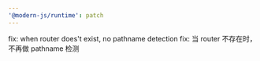 ```yaml
---
'@modern-js/runtime': patch
---
```


fix: when router does't exist, no pathname detection
fix: 当 router 不存在时，不再做 pathname 检测
